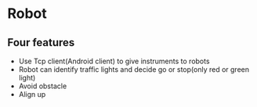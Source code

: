 # Robot
## Four features
* Use Tcp client(Android client) to give instruments to robots
* Robot can identify traffic lights and decide go or stop(only red or green light)
* Avoid obstacle
* Align up
